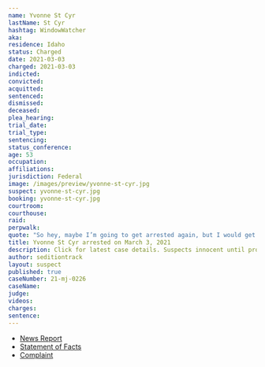 ```yaml
---
name: Yvonne St Cyr
lastName: St Cyr
hashtag: WindowWatcher
aka:
residence: Idaho
status: Charged
date: 2021-03-03
charged: 2021-03-03
indicted:
convicted:
acquitted:
sentenced:
dismissed:
deceased:
plea_hearing:
trial_date:
trial_type:
sentencing:
status_conference:
age: 53
occupation:
affiliations:
jurisdiction: Federal
image: /images/preview/yvonne-st-cyr.jpg
suspect: yvonne-st-cyr.jpg
booking: yvonne-st-cyr.jpg
courtroom:
courthouse:
raid:
perpwalk:
quote: "So hey, maybe I’m going to get arrested again, but I would get arrested and I would die for this country. So no regrets."
title: Yvonne St Cyr arrested on March 3, 2021
description: Click for latest case details. Suspects innocent until proven guilty.
author: seditiontrack
layout: suspect
published: true
caseNumber: 21-mj-0226
caseName:
judge:
videos:
charges:
sentence:
---
```

- [News Report](https://www.msn.com/en-us/news/crime/boise-woman-arrested-accused-of-crimes-related-to-us-capitol-riot/ar-BB1ef7i4)
- [Statement of Facts](https://www.justice.gov/usao-dc/case-multi-defendant/file/1379351/download)
- [Complaint](https://www.justice.gov/usao-dc/case-multi-defendant/file/1379356/download)
